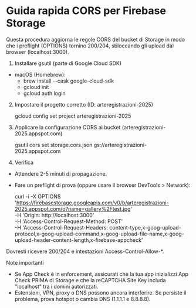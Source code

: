 # Guida rapida CORS per Firebase Storage

Questa procedura aggiorna le regole CORS del bucket di Storage in modo che i preflight (OPTIONS) tornino 200/204, sbloccando gli upload dal browser (localhost:3000).

1) Installare gsutil (parte di Google Cloud SDK)
- macOS (Homebrew):
  - brew install --cask google-cloud-sdk
  - gcloud init
  - gcloud auth login

2) Impostare il progetto corretto (ID: arteregistrazioni-2025)

   gcloud config set project arteregistrazioni-2025

3) Applicare la configurazione CORS al bucket (arteregistrazioni-2025.appspot.com)

   gsutil cors set storage.cors.json gs://arteregistrazioni-2025.appspot.com

4) Verifica
- Attendere 2-5 minuti di propagazione.
- Fare un preflight di prova (oppure usare il browser DevTools > Network):

   curl -i -X OPTIONS 'https://firebasestorage.googleapis.com/v0/b/arteregistrazioni-2025.appspot.com/o?name=gallery%2Ftest.jpg' \
     -H 'Origin: http://localhost:3000' \
     -H 'Access-Control-Request-Method: POST' \
     -H 'Access-Control-Request-Headers: content-type,x-goog-upload-protocol,x-goog-upload-command,x-goog-upload-file-name,x-goog-upload-header-content-length,x-firebase-appcheck'

Dovresti ricevere 200/204 e intestazioni Access-Control-Allow-*.

Note importanti
- Se App Check è in enforcement, assicurati che la tua app inizializzi App Check PRIMA di Storage e che la reCAPTCHA Site Key includa "localhost" tra i domini autorizzati.
- Estensioni, VPN, proxy o DNS possono ancora interferire. Se persiste il problema, prova hotspot o cambia DNS (1.1.1.1 e 8.8.8.8).
